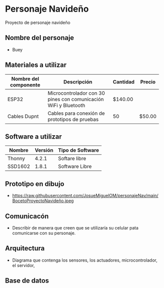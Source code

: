 # Personaje Navideño
Proyecto de personaje navideño
## Nombre del personaje
- Buey

## Materiales a utilizar

|Nombre del componente | Descripción | Cantidad | Precio |
|-|-|-|-|
|ESP32|Microcontrolador con 30 pines con comunicación WiFi y Bluetooth|$140.00|
|Cables Dupnt|Cables para conexión de prototipos de pruebas|50|$50.00|

## Software a utilizar
|Nombre|Versión|Tipo de Software|
|-|-|-|
|Thonny|4.2.1|Softare libre|
|SSD1602|1.8.1|Software Libre|

## Prototipo en dibujo
- https://raw.githubusercontent.com/JosueMiguelOM/personajeNav/main/BocetoProyectoNavideño.jpeg
## Comunicacón
- Describir de manera que creen que se utilizaría su celular pata comunicarse con su personaje.
## Arquitectura
- Diagrama que contenga los sensores, los actuadores, microcontrolador, el servidor,
## Base de datos
